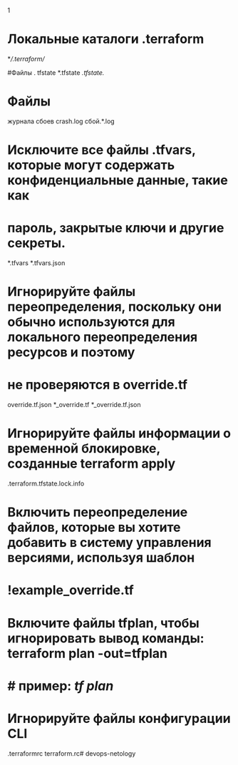 1
# Локальные каталоги .terraform
**/.terraform/*

#Файлы .
tfstate *.tfstate
*.tfstate.*

# Файлы
журнала сбоев crash.log
сбой.*.log

# Исключите все файлы .tfvars, которые могут содержать конфиденциальные данные, такие как
# пароль, закрытые ключи и другие секреты. 
*.tfvars
*.tfvars.json

# Игнорируйте файлы переопределения, поскольку они обычно используются для локального переопределения ресурсов и поэтому
# не проверяются в override.tf
override.tf.json
*_override.tf
*_override.tf.json

# Игнорируйте файлы информации о временной блокировке, созданные terraform apply
.terraform.tfstate.lock.info

# Включить переопределение файлов, которые вы хотите добавить в систему управления версиями, используя шаблон 
# !example_override.tf

# Включите файлы tfplan, чтобы игнорировать вывод команды: terraform plan -out=tfplan
# # пример: *tf plan*

# Игнорируйте файлы конфигурации CLI
.terraformrc
terraform.rc# devops-netology

